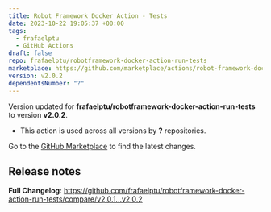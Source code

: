 ```yaml
---
title: Robot Framework Docker Action - Tests
date: 2023-10-22 19:05:37 +00:00
tags:
  - frafaelptu
  - GitHub Actions
draft: false
repo: frafaelptu/robotframework-docker-action-run-tests
marketplace: https://github.com/marketplace/actions/robot-framework-docker-action-tests
version: v2.0.2
dependentsNumber: "?"
---
```



Version updated for **frafaelptu/robotframework-docker-action-run-tests** to version **v2.0.2**.
- This action is used across all versions by **?** repositories.

Go to the [GitHub Marketplace](https://github.com/marketplace/actions/robot-framework-docker-action-tests) to find the latest changes.

## Release notes

**Full Changelog**: https://github.com/frafaelptu/robotframework-docker-action-run-tests/compare/v2.0.1...v2.0.2
